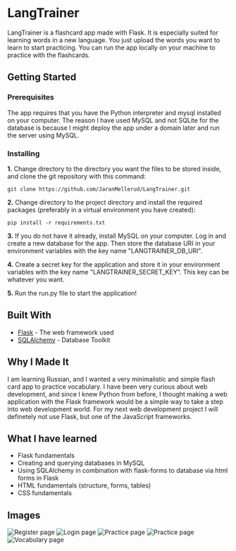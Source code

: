 # LangTrainer
LangTrainer is a flashcard app made with Flask. It is especially suited for learning words in a new language. You just upload the words you want to learn to start practicing. You can run the app locally on your machine to practice with the flashcards.

## Getting Started
### Prerequisites
The app requires that you have the Python interpreter and mysql installed on your computer. The reason I have used MySQL and not SQLite for the database is because I might deploy the app under a domain later and run the server using MySQL.

### Installing
**1.** Change directory to the directory you want the files to be stored inside, and clone the git repository with this command:
```
git clone https://github.com/JaranMellerud/LangTrainer.git
```
**2.** Change directory to the project directory and install the required packages (preferably in a virtual environment you have created):
```
pip install -r requirements.txt
```
**3.** If you do not have it already, install MySQL on your computer. Log in and create a new database for the app. Then store the database URI in your environment variables with the key name "LANGTRAINER_DB_URI".

**4.** Create a secret key for the application and store it in your environment variables with the key name "LANGTRAINER_SECRET_KEY". This key can be whatever you want.

**5.** Run the run.py file to start the application!

## Built With
* [Flask](https://flask.palletsprojects.com/en/1.1.x/) - The web framework used
* [SQLAlchemy](https://www.sqlalchemy.org/) - Database Toolkit

## Why I Made It
I am learning Russian, and I wanted a very minimalistic and simple flash card app to practice vocabulary. I have been very curious about web development, and since I knew Python from before, I thought making a web application with the Flask framework would be a simple way to take a step into web development world. For my next web development project I will definetely not use Flask, but one of the JavaScript frameworks.

## What I have learned
* Flask fundamentals
* Creating and querying databases in MySQL
* Using SQLAlchemy in combination with flask-forms to database via html forms in Flask
* HTML fundamentals (structure, forms, tables)
* CSS fundamentals

## Images
![Register page](https://user-images.githubusercontent.com/56685171/79044564-1a3bdc00-7c06-11ea-8d6b-860560dbbb10.png)
![Login page](https://user-images.githubusercontent.com/56685171/79044591-43f50300-7c06-11ea-8aca-e137c46485ac.png)
![Practice page](https://user-images.githubusercontent.com/56685171/79044624-70108400-7c06-11ea-9b6d-400594c7c07e.png)
![Practice page](https://user-images.githubusercontent.com/56685171/79044657-96362400-7c06-11ea-8f29-6263df1bf5b0.png)
![Vocabulary page](https://user-images.githubusercontent.com/56685171/79044687-be258780-7c06-11ea-90eb-29ff2be98a1f.png)
